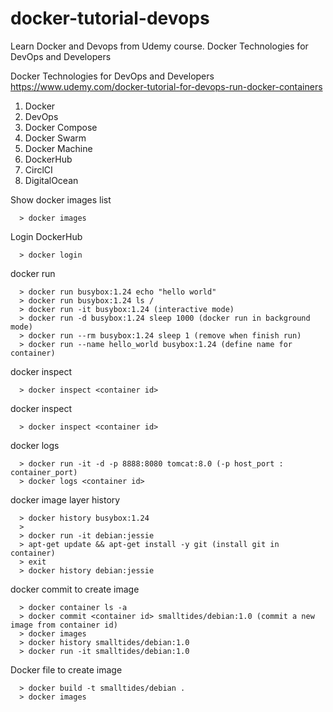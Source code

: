 # docker-tutorial-devops
Learn Docker and Devops from Udemy course. Docker Technologies for DevOps and Developers

Docker Technologies for DevOps and Developers  
https://www.udemy.com/docker-tutorial-for-devops-run-docker-containers

1. Docker
2. DevOps
3. Docker Compose
4. Docker Swarm
5. Docker Machine
6. DockerHub
7. CirclCI
8. DigitalOcean

Show docker images list
```
  > docker images
```
Login DockerHub
```
  > docker login
```
docker run
```
  > docker run busybox:1.24 echo "hello world"
  > docker run busybox:1.24 ls /
  > docker run -it busybox:1.24 (interactive mode)
  > docker run -d busybox:1.24 sleep 1000 (docker run in background mode)
  > docker run --rm busybox:1.24 sleep 1 (remove when finish run)
  > docker run --name hello_world busybox:1.24 (define name for container)
```
docker inspect
```
  > docker inspect <container id>
```
docker inspect
```
  > docker inspect <container id>
```
docker logs
```
  > docker run -it -d -p 8888:8080 tomcat:8.0 (-p host_port : container_port)
  > docker logs <container id>
```
docker image layer history
```
  > docker history busybox:1.24
  >
  > docker run -it debian:jessie
  > apt-get update && apt-get install -y git (install git in container)
  > exit
  > docker history debian:jessie
```
docker commit to create image
```
  > docker container ls -a
  > docker commit <container id> smalltides/debian:1.0 (commit a new image from container id)
  > docker images
  > docker history smalltides/debian:1.0
  > docker run -it smalltides/debian:1.0
```
Docker file to create image
```
  > docker build -t smalltides/debian .
  > docker images
```


